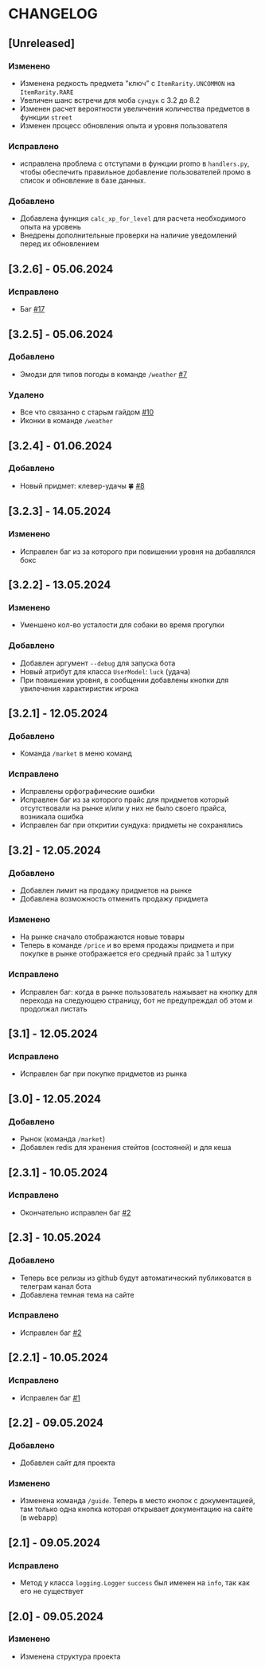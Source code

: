 # CHANGELOG

## [Unreleased]

### Изменено
- Изменена редкость предмета "ключ" с `ItemRarity.UNCOMMON` на `ItemRarity.RARE`
- Увеличен шанс встречи для моба `сундук` с 3.2 до 8.2
- Изменен расчет вероятности увеличения количества предметов в функции `street`
- Изменен процесс обновления опыта и уровня пользователя

### Исправлено
- исправлена ​​проблема с отступами в функции promo в `handlers.py`, чтобы обеспечить правильное добавление пользователей промо в список и обновление в базе данных.

### Добавлено
- Добавлена функция `calc_xp_for_level` для расчета необходимого опыта на уровень
- Внедрены дополнительные проверки на наличие уведомлений перед их обновлением

## [3.2.6] - 05.06.2024

### Исправлено
- Баг [#17](https://github.com/HamletSargsyan/livebot/issues/17)

## [3.2.5] - 05.06.2024

### Добавлено
- Эмодзи для типов погоды в команде `/weather` [#7](https://github.com/HamletSargsyan/livebot/issues/7)

### Удалено
- Все что связанно с старым гайдом [#10](https://github.com/HamletSargsyan/livebot/issues/10)
- Иконки в команде `/weather`

## [3.2.4] - 01.06.2024

### Добавлено
- Новый придмет: клевер-удачы 🍀 [#8](https://github.com/HamletSargsyan/livebot/issues/8)

## [3.2.3] - 14.05.2024

### Изменено
- Исправлен баг из за которого при повишении уровня на добавлялся бокс

## [3.2.2] - 13.05.2024

### Изменено
- Уменшено кол-во усталости для собаки во время прогулки

### Добавлено
- Добавлен аргумент `--debug` для запуска бота
- Новый атрибут для класса `UserModel`: `luck` (удача)
- При повишении уровня, в сообщении добавлены кнопки для увилечения характиристик игрока

## [3.2.1] - 12.05.2024

### Добавлено
- Команда `/market` в меню команд

### Исправлено
- Исправлены орфографические ошибки
- Исправлен баг из за которого прайс для придметов который отсутствовали на рынке и/или у них не было своего прайса, возникала ошибка
- Исправлен баг при откритии сундука: придметы не сохранялись

## [3.2] - 12.05.2024

### Добавлено
- Добавлен лимит на продажу придметов на рынке
- Добавлена возможность отменить продажу придмета

### Изменено
- На рынке сначало отображаются новые товары
- Теперь в команде `/price` и во время продажы придмета и при покупке в рынке отображается его средный прайс за 1 штуку

### Исправлено
- Исправлен баг: когда в рынке пользователь нажывает на кнопку для перехода на следующею страницу, бот не предупреждал об этом и продолжал листать

## [3.1] - 12.05.2024

### Исправлено
- Исправлен баг при покупке придметов из рынка

## [3.0] - 12.05.2024

### Добавлено
- Рынок (команда `/market`)
- Добавлен redis для хранения стейтов (состояней) и для кеша

## [2.3.1] - 10.05.2024

### Исправлено
- Окончательно исправлен баг [#2](https://github.com/HamletSargsyan/livebot/issues/2)

## [2.3] - 10.05.2024

### Добавлено
- Теперь все релизы из github будут автоматический публиковатся в телеграм канал бота
- Добавлена темная тема на сайте

### Исправлено
- Исправлен баг [#2](https://github.com/HamletSargsyan/livebot/issues/2)


## [2.2.1] - 10.05.2024

### Исправлено
- Исправлен баг [#1](https://github.com/HamletSargsyan/livebot/issues/1)

## [2.2] - 09.05.2024

### Добавлено
- Добавлен сайт для проекта

### Изменено
- Изменена команда `/guide`. Теперь в место кнопок с документацией, там только одна кнопка которая открывает документацию на сайте (в webapp)



## [2.1] - 09.05.2024

### Исправлено
- Метод у класса `logging.Logger` `success` был именен на `info`, так как его не существует

## [2.0] - 09.05.2024

### Изменено
- Изменена структура проекта
